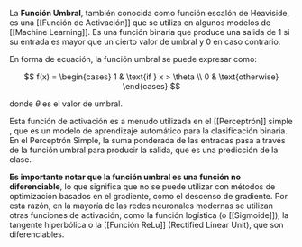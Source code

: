 
La **Función Umbral**, también conocida como función escalón de Heaviside, es una [[Función de Activación]] que se utiliza en algunos modelos de [[Machine Learning]]. Es una función binaria que produce una salida de 1 si su entrada es mayor que un cierto valor de umbral y 0 en caso contrario.

En forma de ecuación, la función umbral se puede expresar como:

$$
f(x) = 
\begin{cases} 
1 & \text{if } x > \theta \\
0 & \text{otherwise}
\end{cases}
$$

donde $\theta$ es el valor de umbral.

Esta función de activación es a menudo utilizada en el [[Perceptrón]] simple , que es un modelo de aprendizaje automático para la clasificación binaria. En el Perceptrón Simple, la suma ponderada de las entradas pasa a través de la función umbral para producir la salida, que es una predicción de la clase.

**Es importante notar que la función umbral es una función no diferenciable**, lo que significa que no se puede utilizar con métodos de optimización basados en el gradiente, como el descenso de gradiente. Por esta razón, en la mayoría de las redes neuronales modernas se utilizan otras funciones de activación, como la función logística (o [[Sigmoide]]), la tangente hiperbólica o la [[Función ReLu]] (Rectified Linear Unit), que son diferenciables.
